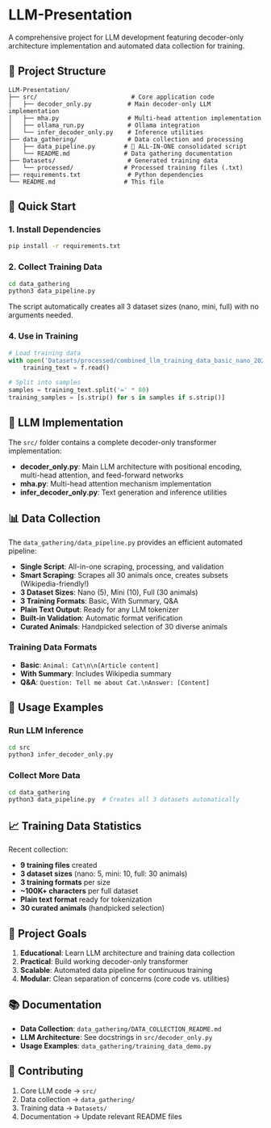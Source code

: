 # LLM-Presentation

A comprehensive project for LLM development featuring decoder-only architecture implementation and automated data collection for training.

## 📁 Project Structure

```
LLM-Presentation/
├── src/                          # Core application code
│   ├── decoder_only.py          # Main decoder-only LLM implementation
│   ├── mha.py                   # Multi-head attention implementation
│   ├── ollama_run.py            # Ollama integration
│   └── infer_decoder_only.py    # Inference utilities
├── data_gathering/              # Data collection and processing
│   ├── data_pipeline.py        # 🔧 ALL-IN-ONE consolidated script
│   └── README.md               # Data gathering documentation
├── Datasets/                    # Generated training data
│   └── processed/              # Processed training files (.txt)
├── requirements.txt             # Python dependencies
└── README.md                   # This file
```

## 🚀 Quick Start

### 1. Install Dependencies
```bash
pip install -r requirements.txt
```

### 2. Collect Training Data
```bash
cd data_gathering
python3 data_pipeline.py
```

The script automatically creates all 3 dataset sizes (nano, mini, full) with no arguments needed.

### 4. Use in Training
```python
# Load training data
with open('Datasets/processed/combined_llm_training_data_basic_nano_2025-09-02.txt', 'r') as f:
    training_text = f.read()

# Split into samples
samples = training_text.split('=' * 80)
training_samples = [s.strip() for s in samples if s.strip()]
```

## 🧠 LLM Implementation

The `src/` folder contains a complete decoder-only transformer implementation:
- **decoder_only.py**: Main LLM architecture with positional encoding, multi-head attention, and feed-forward networks
- **mha.py**: Multi-head attention mechanism implementation
- **infer_decoder_only.py**: Text generation and inference utilities

## 📊 Data Collection

The `data_gathering/data_pipeline.py` provides an efficient automated pipeline:
- **Single Script**: All-in-one scraping, processing, and validation
- **Smart Scraping**: Scrapes all 30 animals once, creates subsets (Wikipedia-friendly!)
- **3 Dataset Sizes**: Nano (5), Mini (10), Full (30 animals)
- **3 Training Formats**: Basic, With Summary, Q&A
- **Plain Text Output**: Ready for any LLM tokenizer
- **Built-in Validation**: Automatic format verification
- **Curated Animals**: Handpicked selection of 30 diverse animals

### Training Data Formats
- **Basic**: `Animal: Cat\n\n[Article content]`
- **With Summary**: Includes Wikipedia summary
- **Q&A**: `Question: Tell me about Cat.\nAnswer: [Content]`

## 🔧 Usage Examples

### Run LLM Inference
```bash
cd src
python3 infer_decoder_only.py
```

### Collect More Data
```bash
cd data_gathering
python3 data_pipeline.py  # Creates all 3 datasets automatically
```

## 📈 Training Data Statistics

Recent collection:
- **9 training files** created
- **3 dataset sizes** (nano: 5, mini: 10, full: 30 animals)
- **3 training formats** per size
- **~100K+ characters** per full dataset
- **Plain text format** ready for tokenization
- **30 curated animals** (handpicked selection)

## 🎯 Project Goals

1. **Educational**: Learn LLM architecture and training data collection
2. **Practical**: Build working decoder-only transformer
3. **Scalable**: Automated data pipeline for continuous training
4. **Modular**: Clean separation of concerns (core code vs. utilities)

## 📚 Documentation

- **Data Collection**: `data_gathering/DATA_COLLECTION_README.md`
- **LLM Architecture**: See docstrings in `src/decoder_only.py`
- **Usage Examples**: `data_gathering/training_data_demo.py`

## 🤝 Contributing

1. Core LLM code → `src/`
2. Data collection → `data_gathering/`
3. Training data → `Datasets/`
4. Documentation → Update relevant README files